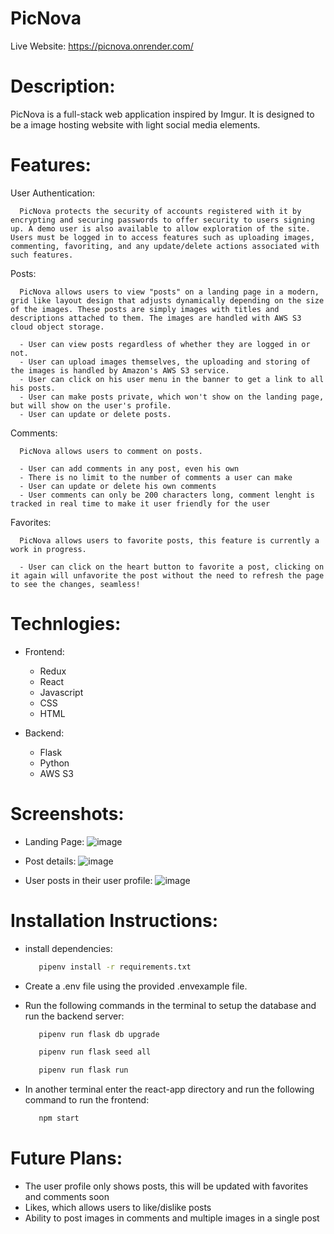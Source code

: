 # PicNova

Live Website: https://picnova.onrender.com/

# Description:

   PicNova is a full-stack web application inspired by Imgur. It is designed to be a image hosting website with light social media elements.

# Features:

   User Authentication:

      PicNova protects the security of accounts registered with it by encrypting and securing passwords to offer security to users signing up. A demo user is also available to allow exploration of the site. Users must be logged in to access features such as uploading images, commenting, favoriting, and any update/delete actions associated with such features.

   Posts:

      PicNova allows users to view "posts" on a landing page in a modern, grid like layout design that adjusts dynamically depending on the size of the images. These posts are simply images with titles and descriptions attached to them. The images are handled with AWS S3 cloud object storage.

      - User can view posts regardless of whether they are logged in or not.
      - User can upload images themselves, the uploading and storing of the images is handled by Amazon's AWS S3 service.
      - User can click on his user menu in the banner to get a link to all his posts.
      - User can make posts private, which won't show on the landing page, but will show on the user's profile.
      - User can update or delete posts.

   Comments:

      PicNova allows users to comment on posts.

      - User can add comments in any post, even his own
      - There is no limit to the number of comments a user can make
      - User can update or delete his own comments
      - User comments can only be 200 characters long, comment lenght is tracked in real time to make it user friendly for the user
      

   Favorites:

      PicNova allows users to favorite posts, this feature is currently a work in progress.

      - User can click on the heart button to favorite a post, clicking on it again will unfavorite the post without the need to refresh the page to see the changes, seamless!


# Technlogies:

- Frontend:
   - Redux
   - React
   - Javascript
   - CSS
   - HTML

- Backend:
   - Flask
   - Python
   - AWS S3


# Screenshots:
   - Landing Page:
      ![image](https://github.com/jondiezv/PicNova/assets/122311212/18cc4587-dbe3-472b-a8d3-66d09ba852a7)

   - Post details:
      ![image](https://github.com/jondiezv/PicNova/assets/122311212/b1291bc4-42d9-447d-8863-c87e4f79d56c)

   - User posts in their user profile:
      ![image](https://github.com/jondiezv/PicNova/assets/122311212/bbdacb99-3e29-480c-94ef-8c2a0f8989f6)


# Installation Instructions:

   - install dependencies:
      ```bash
         pipenv install -r requirements.txt
      ```

   - Create a .env file using the provided .envexample file.
   - Run the following commands in the terminal to setup the database and run the backend server:
      ```bash
         pipenv run flask db upgrade
      ```
      ```bash
         pipenv run flask seed all
      ```
      ```bash
         pipenv run flask run
      ```
   - In another terminal enter the react-app directory and run the following command to run the frontend:
      ```bash
         npm start
      ```

# Future Plans:

   - The user profile only shows posts, this will be updated with favorites and comments soon
   - Likes, which allows users to like/dislike posts
   - Ability to post images in comments and multiple images in a single post

